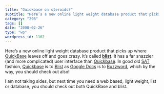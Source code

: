 ```yaml
---
title: "Quickbase on steroids?"
subtitle: "Here’s a new online light weight database product that picks up where QuickBase"
category: "298"
tags: []
date: "2008-02-26"
type: "wp"
wordpress_id: 1102
---
```

Here’s a new online light weight database product that picks up where [QuickBase](http://www.quickbase.com/p/home.asp) leaves off and goes crazy. It’s called [**blist**](http://www.blist.com). It has a far snazzier (and more complicated) user interface than [Quickbase](http://quickbase.intuit.com).
In good old [SAT](http://www.collegeboard.com/splash/) fashion, [Quickbase](http://quickbase.intuit.com) is to [Blist](http://www.blist.com) as [Google Docs](http://docs.google.com) is to [Buzzword](http://www.buzzword.com), which by the way, you should check out also!

I am not taking sides, but next time you need a web based, light weight, list or database, you should check out both QuickBase and blist.